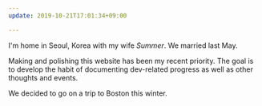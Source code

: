 ```yaml
---
update: 2019-10-21T17:01:34+09:00

---
```

I'm home in Seoul, Korea with my wife _Summer_. We married last May.

Making and polishing this website has been my recent priority. The goal is to develop the habit of documenting dev-related progress as well as other thoughts and events.

We decided to go on a trip to Boston this winter.